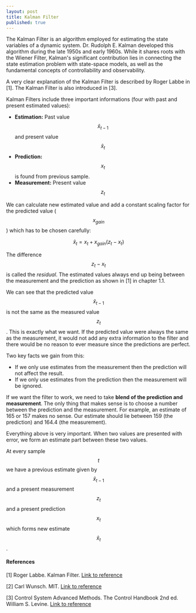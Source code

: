 ```yaml
---
layout: post
title: Kalman Filter
published: true
---
```


The Kalman Filter is an algorithm employed for estimating the state variables of a dynamic system. Dr. Rudolph E. Kalman developed this algorithm during the late 1950s and early 1960s. While it shares roots with the Wiener Filter, Kalman's significant contribution lies in connecting the state estimation problem with state-space models, as well as the fundamental concepts of controllability and observability.

A very clear explanation of the Kalman Filter is described by Roger Labbe in [1]. The Kalman Filter is also introduced in [3].

Kalman Filters include three important informations (four with past and present estimated values):

* **Estimation:** Past value $$\hat{x}_{t-1}$$ and present value $$\hat{x}_{t}$$
* **Prediction:** $$x_t$$ is found from previous sample.
* **Measurement:** Present value $$z_t$$

We can calculate new estimated value and add a constant scaling factor for the predicted value ($$x_{gain}$$) which has to be chosen carefully:

$$
\hat{x}_t = x_t + x_{gain}(z_t - x_t)
$$

The difference $$z_t - x_t$$ is called the *residual*. The estimated values always end up being between the measurement and the prediction as shown in [1] in chapter 1.1.

We can see that the predicted value $$\hat{x}_{t-1}$$ is not the same as the measured value $$z_t$$. This is exactly what we want. If the predicted value were always the same as the measurement, it would not add any extra information to the filter and there would be no reason to ever measure since the predictions are perfect.

Two key facts we gain from this:
* If we only use estimates from the measurement then the prediction will not affect the result.
* If we only use estimates from the prediction then the measurement will be ignored.

If we want the filter to work, we need to take **blend of the prediction and measurement**. The only thing that makes sense is to choose a number between the prediction and the measurement. For example, an estimate of 165 or 157 makes no sense. Our estimate should lie between 159 (the prediction) and 164.4 (the measurement). 

Everything above is very important. When two values are presented with error, we form an estimate part between these two values. 

At every sample $$t$$ we have a previous estimate given by $$\hat{x}_{t-1}$$ and a present measurement $$z_t$$ and a present prediction $$x_t$$ which forms new estimate $$\hat{x}_{t}$$.  



#### References

<!--[1] Kalman Filter. [Link to reference](https://drive.google.com/file/d/0By_SW19c1BfhSVFzNHc0SjduNzg/view?resourcekey=0-41olC9ht9xE3wQe2zHZ45A)-->

[1] Roger Labbe. Kalman Filter. [Link to reference](https://github.com/rlabbe/Kalman-and-Bayesian-Filters-in-Python)

[2] Carl Wunsch. MIT. [Link to reference](https://ocw.mit.edu/courses/12-864-inference-from-data-and-models-spring-2005/e19a413bc30bbe2976a88f4e57930df5_tsamsfmt2_6.pdf)

[3] Control System Advanced Methods. The Control Handbook 2nd ed. William S. Levine. [Link to reference](https://www.amazon.com/Control-Systems-Handbook-Electrical-Engineering/dp/1420073648)
